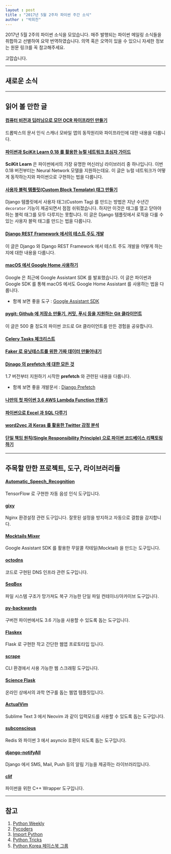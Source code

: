 ```yaml
---
layout : post
title : "2017년 5월 2주차 파이썬 주간 소식"
author : "박희찬"
---
```


2017년 5월 2주의 파이썬 소식을 모았습니다. 매주 발행되는 파이썬 메일링 소식들을 취합하고 선별하여 요약 번역하였습니다. 의역 혹은 오역이 있을 수 있으니 자세한 정보는 원문 링크를 꼭 참고해주세요.

고맙습니다.

----

## 새로운 소식

#### 

----

## 읽어 볼 만한 글

#### [컴퓨터 비전과 딥러닝으로 모던 OCR 파이프라인 만들기](https://blogs.dropbox.com/tech/2017/04/creating-a-modern-ocr-pipeline-using-computer-vision-and-deep-learning/)
드롭박스의 문서 인식 스캐너 모바일 앱의 동작원리와 파이프라인에 대한 내용을 다룹니다.

#### [파이썬과 SciKit Learn 0.18 를 활용한 뉴럴 네트워크 초심자 가이드](https://www.springboard.com/blog/beginners-guide-neural-network-in-python-scikit-learn-0-18/)
**SciKit Learn** 은 파이썬에서의 가장 유명한 머신러닝 라이브러리 중 하나입니다. 이번 0.18 버전부터는 Neural Network 모델을 지원하는데요. 이 글은 뉴럴 네트워크가 어떻게 동작하는지와 파이썬으로 구현하는 법을 다룹니다.

#### [사용자 블럭 템플릿(Custom Block Template) 태그 만들기](https://www.caktusgroup.com/blog/2017/05/01/building-custom-block-template-tag/)
Django 템플릿에서 사용자 태그(Custom Tag) 를 만드는 방법은 지난 수년간 `decorator` 기능이 제공되면서 점점 쉬워졌습니다. 하지만 이것은 태그를 열고 닫아야 하는 블럭 태그를 모두 다루지는 못합니다. 이 글은 Django 템플릿에서 로직을 다룰 수 있는 사용자 블럭 태그를 만드는 법을 다룹니다.

#### [Django REST Framework 에서의 테스트 주도 개발](https://realpython.com/blog/python/test-driven-development-of-a-django-restful-api/)
이 글은 Django 와 Django REST Framework 에서 테스트 주도 개발을 어떻게 하는지에 대한 내용을 다룹니다.

#### [macOS 에서 Google Home 사용하기](https://newmediaeurope.com/google-home-mac/)
Google 은 최근에 Google Assistant SDK 를 발표했습니다. 이 글은 파이썬과 Google SDK 를 통해 macOS 에서도 Google Home Assistant 를 사용하는 법을 다룹니다.

- 함께 보면 좋을 도구 : [Google Assistant SDK](https://developers.google.com/assistant/sdk/)

#### [pygit: Github 에 저장소 만들기, 커밋, 푸시 등을 지원하는 Git 클라이언트](http://benhoyt.com/writings/pygit/)
이 글은 500 줄 정도의 파이썬 코드로 Git 클라이언트를 만든 경험을 공유합니다.

#### [Celery Tasks 체크리스트](http://celerytaskschecklist.com)

#### [Faker 로 유닛테스트를 위한 가짜 데이터 만들어내기](https://semaphoreci.com/community/tutorials/generating-fake-data-for-python-unit-tests-with-faker)

#### [Djnago 의 prefetch 에 대한 모든 것](https://hackernoon.com/all-you-need-to-know-about-prefetching-in-django-f9068ebe1e60)
1.7 버전부터 지원하기 시작한 **prefetch** 와 관련된 내용을 다룹니다.

- 함께 보면 좋을 개발문서 : [Django Prefetch](https://docs.djangoproject.com/en/1.11/ref/models/querysets/#django.db.models.Prefetch)

#### [나만의 첫 파이썬 3.6 AWS Lambda Function 만들기](https://www.fullstackpython.com/blog/aws-lambda-python-3-6.html)

#### [파이썬으로 Excel 과 SQL 다루기](http://code-love.com/2017/04/30/excel-sql-python/)

#### [word2vec 과 Keras 를 활용한 Twitter 감정 분석](http://ahmedbesbes.com/sentiment-analysis-on-twitter-using-word2vec-and-keras.html)

#### [단일 책임 원칙(Single Responsibility Principle) 으로 파이썬 코드베이스 리팩토링하기](https://medium.com/unbabel-dev/refactoring-a-python-codebase-using-the-single-responsibility-principle-ed1367baefd6)

--------

## 주목할 만한 프로젝트, 도구, 라이브러리들

#### [Automatic_Speech_Recognition](https://github.com/zzw922cn/Automatic_Speech_Recognition)
TensorFlow 로 구현한 자동 음성 인식 도구입니다.

#### [gixy](https://github.com/yandex/gixy)
Nginx 환경설정 관련 도구입니다. 잘못된 설정을 방지하고 자동으로 결함을 감지합니다.

#### [Mocktails Mixer](https://github.com/Deeplocal/mocktailsmixer)
Google Assistant SDK 를 활용한 무알콜 칵테일(Mocktail) 을 만드는 도구입니다.

#### [octodns](https://github.com/github/octodns)
코드로 구현된 DNS 인프라 관련 도구입니다.

#### [SeqBox](https://github.com/MarcoPon/SeqBox)
파일 시스템 구조가 망가져도 복구 가능한 단일 파일 컨테이너/아카이브 도구입니다.

#### [py-backwards](https://github.com/nvbn/py-backwards)
구버전 파이썬에서도 3.6 기능을 사용할 수 있도록 돕는 도구입니다.

#### [Flaskex](https://github.com/anfederico/Flaskex)
Flask 로 구현한 작고 간단한 웹앱 프로토타입 입니다.

#### [scrape](https://github.com/huntrar/scrape)
CLI 환경에서 사용 가능한 웹 스크래핑 도구입니다.

#### [Science Flask](https://github.com/danielhomola/science_flask)
온라인 상에서의 과학 연구를 돕는 웹앱 템플릿입니다.

#### [ActualVim](https://github.com/lunixbochs/ActualVim)
Sublime Text 3 에서 Neovim 과 같이 입력모드를 사용할 수 있도록 돕는 도구입니다.

#### [subconscious](https://github.com/paxos-bankchain/subconscious)
Redis 와 파이썬 3 에서 asyncio 호환이 되도록 돕는 도구입니다.

#### [django-notifyAll](https://github.com/inforian/django-notifyAll)
Django 에서 SMS, Mail, Push 등의 알림 기능을 제공하는 라이브러리입니다.

#### [clif](https://github.com/google/clif)
파이썬을 위한 C++ Wrapper 도구입니다.

----

## 참고
1. [Python Weekly](http://www.pythonweekly.com)
2. [Pycoders](http://pycoders.com)
3. [Import Python](http://importpython.com/newsletter/)
4. [Python Tricks](https://www.getdrip.com/forms/74410913/submissions/new)
5. [Python Korea 페이스북 그룹](https://www.facebook.com/groups/pythonkorea)

